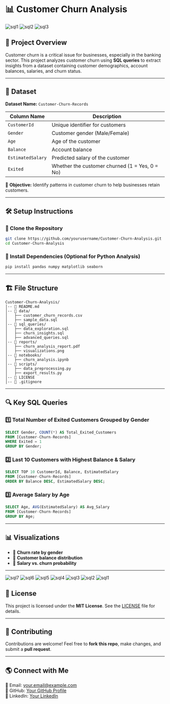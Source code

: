 # 📊 Customer Churn Analysis
![sql1](https://github.com/user-attachments/assets/94536a09-8ac4-4847-bc76-82c01bb4f70d)
![sql2](https://github.com/user-attachments/assets/da5d3d70-7cbf-419b-9eac-33b26ff3131f)
![sql3](https://github.com/user-attachments/assets/f62ff3ff-d57d-408a-af6c-97d9b039d3fd)

## 🚀 Project Overview
Customer churn is a critical issue for businesses, especially in the banking sector. This project analyzes customer churn using **SQL queries** to extract insights from a dataset containing customer demographics, account balances, salaries, and churn status.

---

## 📁 Dataset
**Dataset Name:** `Customer-Churn-Records`

| Column Name        | Description                                   |
|--------------------|-----------------------------------------------|
| `CustomerId`      | Unique identifier for customers               |
| `Gender`          | Customer gender (Male/Female)                 |
| `Age`             | Age of the customer                           |
| `Balance`         | Account balance                               |
| `EstimatedSalary` | Predicted salary of the customer              |
| `Exited`          | Whether the customer churned (1 = Yes, 0 = No) |

📌 **Objective:** Identify patterns in customer churn to help businesses retain customers.

---

## 🛠️ Setup Instructions

### 🔹 Clone the Repository
```bash
git clone https://github.com/yourusername/Customer-Churn-Analysis.git
cd Customer-Churn-Analysis
```

### 🔹 Install Dependencies (Optional for Python Analysis)
```bash
pip install pandas numpy matplotlib seaborn
```

---

## 🏗️ File Structure
```
Customer-Churn-Analysis/
│-- 📄 README.md  
│-- 📁 data/  
│   ├── customer_churn_records.csv  
│   ├── sample_data.sql  
│-- 📁 sql_queries/  
│   ├── data_exploration.sql  
│   ├── churn_insights.sql  
│   ├── advanced_queries.sql  
│-- 📁 reports/  
│   ├── churn_analysis_report.pdf  
│   ├── visualizations.png  
│-- 📁 notebooks/  
│   ├── churn_analysis.ipynb  
│-- 📁 scripts/  
│   ├── data_preprocessing.py  
│   ├── export_results.py  
│-- 📄 LICENSE  
│-- 📄 .gitignore  
```

---

## 🔍 Key SQL Queries

### **1️⃣ Total Number of Exited Customers Grouped by Gender**
```sql
SELECT Gender, COUNT(*) AS Total_Exited_Customers
FROM [Customer-Churn-Records]
WHERE Exited = 1
GROUP BY Gender;
```

### **2️⃣ Last 10 Customers with Highest Balance & Salary**
```sql
SELECT TOP 10 CustomerId, Balance, EstimatedSalary
FROM [Customer-Churn-Records]
ORDER BY Balance DESC, EstimatedSalary DESC;
```

### **3️⃣ Average Salary by Age**
```sql
SELECT Age, AVG(EstimatedSalary) AS Avg_Salary
FROM [Customer-Churn-Records]
GROUP BY Age;
```

---

## 📊 Visualizations
- 📌 **Churn rate by gender**
- 📌 **Customer balance distribution**
- 📌 **Salary vs. churn probability**

---
![sql7](https://github.com/user-attachments/assets/71c84d24-1589-46e1-9575-f89e3fdbdf53)
![sql6](https://github.com/user-attachments/assets/f2c3d421-558d-4ce2-91c7-5ea886cbb68d)
![sql5](https://github.com/user-attachments/assets/9642c82b-bfa2-4c6a-87f9-f465f2365405)
![sql4](https://github.com/user-attachments/assets/addeee82-a0d8-40ad-b58b-1c7035c8fe68)
![sql3](https://github.com/user-attachments/assets/1e1d37be-31dc-44c9-851d-9df406c7f384)
![sql2](https://github.com/user-attachments/assets/ef53c3ed-c2f6-49f9-8a51-4c5d80a676e2)
![sql1](https://github.com/user-attachments/assets/d7468308-54b7-4cce-8286-bd7cdb60bc07)


## 📝 License
This project is licensed under the **MIT License**. See the [LICENSE](LICENSE) file for details.

---

## 🤝 Contributing
Contributions are welcome! Feel free to **fork this repo**, make changes, and submit a **pull request**.

---

## 🌎 Connect with Me
📧 Email: your.email@example.com  
🐙 GitHub: [Your GitHub Profile](https://github.com/yourusername)  
💼 LinkedIn: [Your LinkedIn](https://linkedin.com/in/yourprofile)

